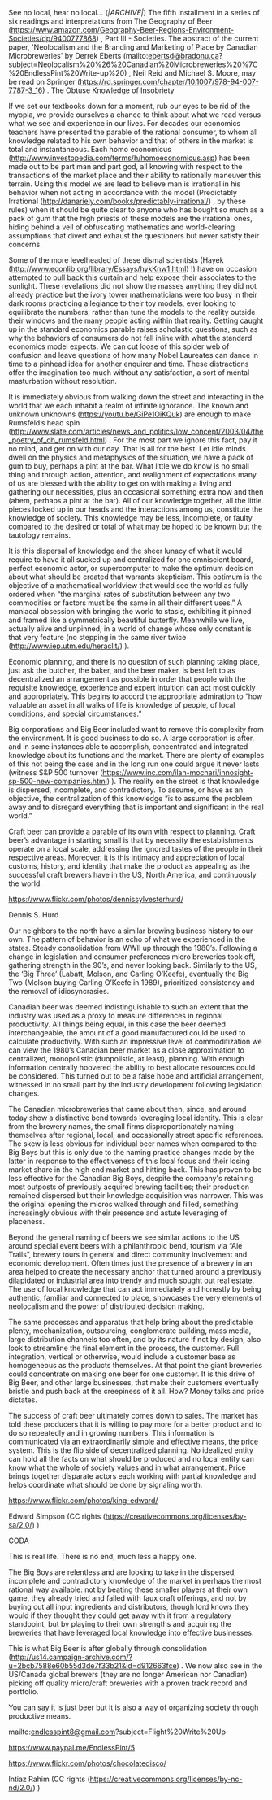 See no local, hear no local... (*|ARCHIVE|*)
The fifth installment in a series of six readings and interpretations from The Geography of Beer (https://www.amazon.com/Geography-Beer-Regions-Environment-Societies/dp/9400777868) , Part III - Societies. The abstract of the current paper, 'Neolocalism and the Branding and Marketing of Place by Canadian Microbreweries' by Derrek Eberts (mailto:ebertsd@bradonu.ca?subject=Neolocalism%20%26%20Canadian%20Microbreweries%20%7C%20EndlessPint%20Write-up%20) , Neil Reid and Michael S. Moore, may be read on Springer (https://rd.springer.com/chapter/10.1007/978-94-007-7787-3_16) .
The Obtuse Knowledge of Insobriety

If we set our textbooks down for a moment, rub our eyes to be rid of the myopia, we provide ourselves a chance to think about what we read versus what we see and experience in our lives. For decades our economics teachers have presented the parable of the rational consumer, to whom all knowledge related to his own behavior and that of others in the market is total and instantaneous. Each homo economicus (http://www.investopedia.com/terms/h/homoeconomicus.asp)  has been made out to be part man and part god, all knowing with respect to the transactions of the market place and their ability to rationally maneuver this terrain. Using this model we are lead to believe man is irrational in his behavior when not acting in accordance with the model (Predictably Irrational (http://danariely.com/books/predictably-irrational/) , by these rules) when it should be quite clear to anyone who has bought so much as a pack of gum that the high priests of these models are the irrational ones, hiding behind a
veil of obfuscating mathematics and world-clearing assumptions that divert and exhaust the questioners but never satisfy their concerns.

Some of the more levelheaded of these dismal scientists (Hayek (http://www.econlib.org/library/Essays/hykKnw1.html) !) have on occasion attempted to pull back this curtain and help expose their associates to the sunlight. These revelations did not show the masses anything they did not already practice but the ivory tower mathematicians were too busy in their dark rooms practicing allegiance to their toy models, ever looking to equilibrate the numbers, rather than tune the models to the reality outside their windows and the many people acting within that reality. Getting caught up in the standard economics parable raises scholastic questions, such as why the behaviors of consumers do not fall inline with what the standard economics model expects. We can cut loose of this spider web of confusion and leave questions of how many Nobel Laureates can dance in time to a pinhead idea for another enquirer and time. These distractions offer the imagination too much without any satisfaction, a sort of
mental masturbation without resolution.

It is immediately obvious from walking down the street and interacting in the world that we each inhabit a realm of infinite ignorance. The known and unknown unknowns (https://youtu.be/GiPe1OiKQuk)  are enough to make Rumsfeld’s head spin (http://www.slate.com/articles/news_and_politics/low_concept/2003/04/the_poetry_of_dh_rumsfeld.html) . For the most part we ignore this fact, pay it no mind, and get on with our day. That is all for the best. Let idle minds dwell on the physics and metaphysics of the situation, we have a pack of gum to buy, perhaps a pint at the bar. What little we do know is no small thing and through action, attention, and realignment of expectations many of us are blessed with the ability to get on with making a living and gathering our necessities, plus an occasional something extra now and then (ahem, perhaps a pint at the bar). All of our knowledge together, all the little pieces locked up in our heads and the interactions among us, constitute the knowledge of
society. This knowledge may be less, incomplete, or faulty compared to the desired or total of what may be hoped to be known but the tautology remains.

It is this dispersal of knowledge and the sheer lunacy of what it would require to have it all sucked up and centralized for one omniscient board, perfect economic actor, or supercomputer to make the optimum decision about what should be created that warrants skepticism. This optimum is the objective of a mathematical worldview that would see the world as fully ordered when “the marginal rates of substitution between any two commodities or factors must be the same in all their different uses.” A maniacal obsession with bringing the world to stasis, exhibiting it pinned and framed like a symmetrically beautiful butterfly. Meanwhile we live, actually alive and unpinned, in a world of change whose only constant is that very feature (no stepping in the same river twice (http://www.iep.utm.edu/heraclit/) ).

Economic planning, and there is no question of such planning taking place, just ask the butcher, the baker, and the beer maker, is best left to as decentralized an arrangement as possible in order that people with the requisite knowledge, experience and expert intuition can act most quickly and appropriately. This begins to accord the appropriate admiration to “how valuable an asset in all walks of life is knowledge of people, of local conditions, and special circumstances.”

Big corporations and Big Beer included want to remove this complexity from the environment. It is good business to do so. A large corporation is after, and in some instances able to accomplish, concentrated and integrated knowledge about its functions and the market. There are plenty of examples of this not being the case and in the long run one could argue it never lasts (witness S&P 500 turnover (https://www.inc.com/ilan-mochari/innosight-sp-500-new-companies.html) ). The reality on the street is that knowledge is dispersed, incomplete, and contradictory. To assume, or have as an objective, the centralization of this knowledge “is to assume the problem away and to disregard everything that is important and significant in the real world.”

Craft beer can provide a parable of its own with respect to planning. Craft beer’s advantage in starting small is that by necessity the establishments operate on a local scale, addressing the ignored tastes of the people in their respective areas. Moreover, it is this intimacy and appreciation of local customs, history, and identity that make the product as appealing as the successful craft brewers have in the US, North America, and continuously the world.

https://www.flickr.com/photos/dennissylvesterhurd/

Dennis S. Hurd

Our neighbors to the north have a similar brewing business history to our own. The pattern of behavior is an echo of what we experienced in the states. Steady consolidation from WWII up through the 1980’s. Following a change in legislation and consumer preferences micro breweries took off, gathering strength in the 90’s, and never looking back. Similarly to the US, the ‘Big Three’ (Labatt, Molson, and Carling O’Keefe), eventually the Big Two (Molson buying Carling O’Keefe in 1989), prioritized consistency and the removal of idiosyncrasies.

Canadian beer was deemed indistinguishable to such an extent that the industry was used as a proxy to measure differences in regional productivity. All things being equal, in this case the beer deemed interchangeable, the amount of a good manufactured could be used to calculate productivity. With such an impressive level of commoditization we can view the 1980’s Canadian beer market as a close approximation to centralized, monopolistic (duopolistic, at least), planning. With enough information centrally hoovered the ability to best allocate resources could be considered. This turned out to be a false hope and artificial arrangement, witnessed in no small part by the industry development following legislation changes.

The Canadian microbreweries that came about then, since, and around today show a distinctive bend towards leveraging local identity. This is clear from the brewery names, the small firms disproportionately naming themselves after regional, local, and occasionally street specific references. The skew is less obvious for individual beer names when compared to the Big Boys but this is only due to the naming practice changes made by the latter in response to the effectiveness of this local focus and their losing market share in the high end market and hitting back. This has proven to be less effective for the Canadian Big Boys, despite the company's retaining most outposts of previously acquired brewing facilities; their production remained dispersed but their knowledge acquisition was narrower. This was the original opening the micros walked through and filled, something increasingly obvious with their presence and astute leveraging of placeness.

Beyond the general naming of beers we see similar actions to the US around special event beers with a philanthropic bend, tourism via “Ale Trails”, brewery tours in general and direct community involvement and economic development. Often times just the presence of a brewery in an area helped to create the necessary anchor that turned around a previously dilapidated or industrial area into trendy and much sought out real estate. The use of local knowledge that can act immediately and honestly by being authentic, familiar and connected to place, showcases the very elements of neolocalism and the power of distributed decision making.

The same processes and apparatus that help bring about the predictable plenty, mechanization, outsourcing, conglomerate building, mass media, large distribution channels too often, and by its nature if not by design, also look to streamline the final element in the process, the customer. Full integration, vertical or otherwise, would include a customer base as homogeneous as the products themselves. At that point the giant breweries could concentrate on making one beer for one customer. It is this drive of Big Beer, and other large businesses, that make their customers eventually bristle and push back at the creepiness of it all. How? Money talks and price dictates.

The success of craft beer ultimately comes down to sales. The market has told these producers that it is willing to pay more for a better product and to do so repeatedly and in growing numbers. This information is communicated via an extraordinarily simple and effective means, the price system. This is the flip side of decentralized planning. No idealized entity can hold all the facts on what should be produced and no local entity can know what the whole of society values and in what arrangement. Price brings together disparate actors each working with partial knowledge and helps coordinate what should be done by signaling worth.

https://www.flickr.com/photos/king-edward/

Edward Simpson (CC rights (https://creativecommons.org/licenses/by-sa/2.0/) )

CODA

This is real life. There is no end, much less a happy one.

The Big Boys are relentless and are looking to take in the dispersed, incomplete and contradictory knowledge of the market in perhaps the most rational way available: not by beating these smaller players at their own game, they already tried and failed with faux craft offerings, and not by buying out all input ingredients and distributors, though lord knows they would if they thought they could get away with it from a regulatory standpoint, but by playing to their own strengths and acquiring the breweries that have leveraged local knowledge into effective businesses.

This is what Big Beer is after globally through consolidation (http://us14.campaign-archive.com/?u=2bcb7588e60b55d3de7f33b21&id=d912663fce) . We now also see in the US/Canada global brewers (they are no longer American nor Canadian) picking off quality micro/craft breweries with a proven track record and portfolio.

You can say it is just beer but it is also a way of organizing society through productive means.

mailto:endlesspint8@gmail.com?subject=Flight%20Write%20Up

https://www.paypal.me/EndlessPint/5

https://www.flickr.com/photos/chocolatedisco/

Intiaz Rahim (CC rights (https://creativecommons.org/licenses/by-nc-nd/2.0/) )
